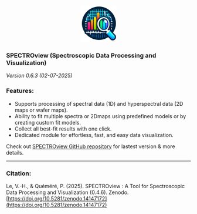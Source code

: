 <div style="text-align: center;">
    <img src="icon3.png" alt="icon3.png" width="100" height="100">
</div>

### SPECTROview (Spectroscopic Data Processing and Visualization)

*Version 0.6.3 (02-07-2025)*

### Features:
- Supports processing of spectral data (1D) and hyperspectral data (2D maps or wafer maps). 
- Ability to fit multiple spectra or 2Dmaps using predefined models or by creating custom fit models.
- Collect all best-fit results with one click.
- Dedicated module for effortless, fast, and easy data visualization.

Check out [SPECTROview GitHub repository](https://github.com/CEA-MetroCarac/spectroview) for lastest version & more details.
____

### Citation: 
Le, V.-H., & Quéméré, P. (2025). SPECTROview : A Tool for Spectroscopic Data Processing and Visualization (0.4.6). Zenodo.  [https://doi.org/10.5281/zenodo.14147172](https://doi.org/10.5281/zenodo.14147172)


